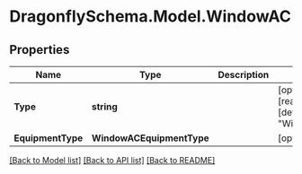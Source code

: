 
# DragonflySchema.Model.WindowAC

## Properties

Name | Type | Description | Notes
------------ | ------------- | ------------- | -------------
**Type** | **string** |  | [optional] [readonly] [default to "WindowAC"]
**EquipmentType** | **WindowACEquipmentType** |  | [optional] 

[[Back to Model list]](../README.md#documentation-for-models)
[[Back to API list]](../README.md#documentation-for-api-endpoints)
[[Back to README]](../README.md)

